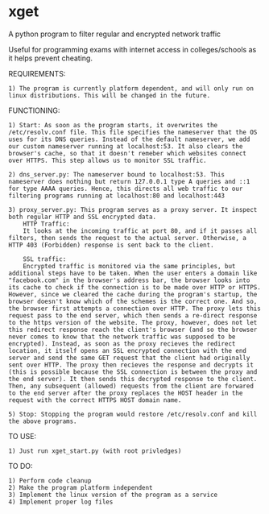 # xget
A python program to filter regular and encrypted network traffic

Useful for programming exams with internet access in colleges/schools as it helps prevent cheating.

REQUIREMENTS:

	1) The program is currently platform dependent, and will only run on linux distributions. This will be changed in the future.

FUNCTIONING:

	1) Start: As soon as the program starts, it overwrites the /etc/resolv.conf file. This file specifies the nameserver that the OS uses for its DNS queries. Instead of the default nameserver, we add our custom nameserver running at localhost:53. It also clears the browser's cache, so that it doesn't remeber which websites connect over HTTPS. This step allows us to monitor SSL traffic.

	2) dns_server.py: The nameserver bound to localhost:53. This nameserver does nothing but return 127.0.0.1 type A queries and ::1 for type AAAA queries. Hence, this directs all web traffic to our filtering programs running at localhost:80 and localhost:443

	3) proxy_server.py: This program serves as a proxy server. It inspect both regular HTTP and SSL encrypted data.
		HTTP Traffic: 
		It looks at the incoming traffic at port 80, and if it passes all filters, then sends the request to the actual server. Otherwise, a HTTP 403 (Forbidden) response is sent back to the client.

		SSL traffic: 
		Encrypted traffic is monitored via the same principles, but additional steps have to be taken. When the user enters a domain like "facebook.com" in the browser's address bar, the browser looks into its cache to check if the connection is to be made over HTTP or HTTPS. However, since we cleared the cache during the program's startup, the browser doesn't know which of the schemes is the correct one. And so, the browser first attempts a connection over HTTP. The proxy lets this request pass to the end server, which then sends a re-direct response to the https version of the website. The proxy, however, does not let this redirect response reach the client's browser (and so the browser never comes to know that the network traffic was supposed to be encrypted). Instead, as soon as the proxy recieves the redirect location, it itself opens an SSL encrypted connection with the end server and send the same GET request that the client had originally sent over HTTP. The proxy then recieves the response and decrypts it (this is possible because the SSL connection is between the proxy and the end server). It then sends this decrypted response to the client. Then, any subsequent (allowed) requests from the client are forwared to the end server after the proxy replaces the HOST header in the request with the correct HTTPS HOST domain name.

	5) Stop: Stopping the program would restore /etc/resolv.conf and kill the above programs.

TO USE:

	1) Just run xget_start.py (with root privledges)

TO DO:
	
	1) Perform code cleanup
	2) Make the program platform independent
	3) Implement the linux version of the program as a service
	4) Implement proper log files



